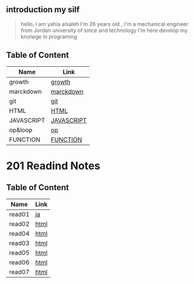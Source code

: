 ## introduction my silf 

>hello, I am yahia alsaleh  I'm 26 years old ,
>I'm a mechanical engineer 
>from  Jordan university of since and technology 
> I'm here  develop my knolwge in programing
>



## Table of Content

Name     | Link
------------ | -------------
growth          | [growth](https://yahiaaaa.github.io/reading-notes/)
marckdown      | [marckdown](https://yahiaaaa.github.io/reading-notes/rea01)
git     | [git](https://blog.udemy.com/git-tutorial-a-comprehensive-guide/)
HTML           | [HTML](https://replit.com/@yahia0saleh/readingnotes#java.md)
JAVASCRIPT     | [JAVASCRIPT](https://replit.com/@yahia0saleh/readingnotes#js.md)
op&loop     | [op](https://replit.com/@yahia0saleh/readingnotes#read05.md)
FUNCTION     | [FUNCTION](https://replit.com/@yahia0saleh/readingnotes#read07.md)


# 201 Readind Notes

## Table of Content

Name     | Link
------------ | -------------
read01         | [ja](https://yahiaaaa.github.io/readingnotes/201read01)
read02         | [html](https://yahiaaaa.github.io/readingnotes/201read02)
read04         | [html](https://yahiaaaa.github.io/readingnotes/Read:%2004)
read03         | [html](https://yahiaaaa.github.io/readingnotes/READ03)
read05         | [html](https://yahiaaaa.github.io/readingnotes/read005)
read06         | [html](https://yahiaaaa.github.io/readingnotes/read006)
read07         | [html](https://yahiaaaa.github.io/readingnotes/read007)



